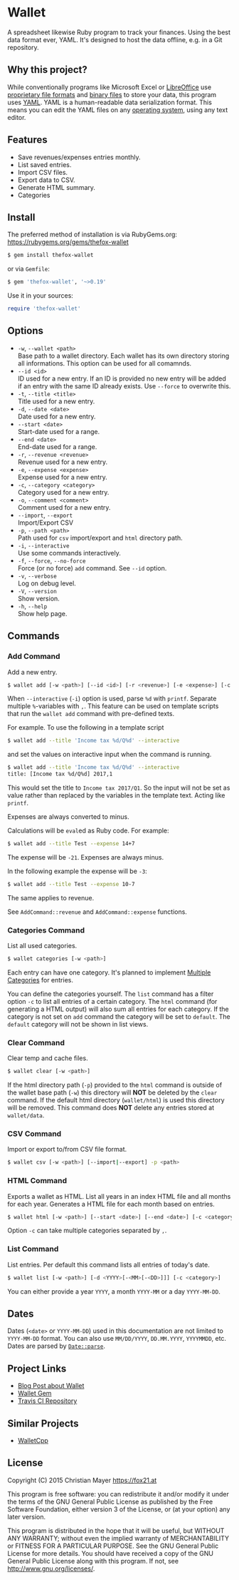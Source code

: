 # Wallet

A spreadsheet likewise Ruby program to track your finances. Using the best data format ever, YAML. It's designed to host the data offline, e.g. in a Git repository.

## Why this project?

While conventionally programs like Microsoft Excel or [LibreOffice](https://www.libreoffice.org/) use [proprietary file formats](https://en.wikipedia.org/wiki/Proprietary_format) and [binary files](https://en.wikipedia.org/wiki/Binary_file) to store your data, this program uses [YAML](https://en.wikipedia.org/wiki/YAML). YAML is a human-readable data serialization format. This means you can edit the YAML files on any [operating system](https://en.wikipedia.org/wiki/Operating_system), using any text editor.

## Features

- Save revenues/expenses entries monthly.
- List saved entries.
- Import CSV files.
- Export data to CSV.
- Generate HTML summary.
- Categories

## Install

The preferred method of installation is via RubyGems.org:  
<https://rubygems.org/gems/thefox-wallet>

```sh
$ gem install thefox-wallet
```

or via `Gemfile`:

```sh
$ gem 'thefox-wallet', '~>0.19'
```

Use it in your sources:

```ruby
require 'thefox-wallet'
```

## Options

- `-w`, `--wallet <path>`  
	Base path to a wallet directory. Each wallet has its own directory storing all informations. This option can be used for all comamnds.
- `--id <id>`  
	ID used for a new entry. If an ID is provided no new entry will be added if an entry with the same ID already exists. Use `--force` to overwrite this.
- `-t`, `--title <title>`  
	Title used for a new entry.
- `-d`, `--date <date>`  
	Date used for a new entry.
- `--start <date>`  
	Start-date used for a range.
- `--end <date>`  
	End-date used for a range.
- `-r`, `--revenue <revenue>`  
	Revenue used for a new entry.
- `-e`, `--expense <expense>`  
	Expense used for a new entry.
- `-c`, `--category <category>`  
	Category used for a new entry.
- `-o`, `--comment <comment>`  
	Comment used for a new entry.
- `--import`, `--export`  
	Import/Export CSV
- `-p`, `--path <path>`  
	Path used for `csv` import/export and `html` directory path.
- `-i`, `--interactive`  
	Use some commands interactively.
- `-f`, `--force`, `--no-force`  
	Force (or no force) `add` command. See `--id` option.
- `-v`, `--verbose`  
	Log on debug level.
- `-V`, `--version`  
	Show version.
- `-h`, `--help`  
	Show help page.

## Commands

### Add Command

Add a new entry.

```sh
$ wallet add [-w <path>] [--id <id>] [-r <revenue>] [-e <expense>] [-c <category>] [-o <comment>] [-i] [-f|--no-force] -t|--title <title>
```

When `--interactive` (`-i`) option is used, parse `%d` with `printf`. Separate multiple `%`-variables with `,`. This feature can be used on template scripts that run the `wallet add` command with pre-defined texts.

For example. To use the following in a template script

```sh
$ wallet add --title 'Income tax %d/Q%d' --interactive
```

and set the values on interactive input when the command is running.

```sh
$ wallet add --title 'Income tax %d/Q%d' --interactive
title: [Income tax %d/Q%d] 2017,1
```

This would set the title to `Income tax 2017/Q1`. So the input will not be set as value rather than replaced by the variables in the template text. Acting like `printf`.

Expenses are always converted to minus.

Calculations will be `eval`ed as Ruby code. For example:

```sh
$ wallet add --title Test --expense 14+7
```

The expense will be `-21`. Expenses are always minus.

In the following example the expense will be `-3`:

```sh
$ wallet add --title Test --expense 10-7
```

The same applies to revenue.

See `AddCommand::revenue` and `AddCommand::expense` functions.

### Categories Command

List all used categories.

```sh
$ wallet categories [-w <path>]
```

Each entry can have one category. It's planned to implement [Multiple Categories](https://github.com/TheFox/wallet/issues/3) for entries.

You can define the categories yourself. The `list` command has a filter option `-c` to list all entries of a certain category. The `html` command (for generating a HTML output) will also sum all entries for each category. If the category is not set on `add` command the category will be set to `default`. The `default` category will not be shown in list views.

### Clear Command

Clear temp and cache files.

```sh
$ wallet clear [-w <path>]
```

If the html directory path (`-p`) provided to the `html` command is outside of the wallet base path (`-w`) this directory will **NOT** be deleted by the `clear` command. If the default html directory (`wallet/html`) is used this directory will be removed. This command does **NOT** delete any entries stored at `wallet/data`.

### CSV Command

Import or export to/from CSV file format.

```sh
$ wallet csv [-w <path>] [--import|--export] -p <path>
```

### HTML Command

Exports a wallet as HTML. List all years in an index HTML file and all months for each year. Generates a HTML file for each month based on entries.

```sh
$ wallet html [-w <path>] [--start <date>] [--end <date>] [-c <category,...>] [-p <path>] [-v]
```

Option `-c` can take multiple categories separated by `,`.

### List Command

List entries. Per default this command lists all entries of today's date.

```sh
$ wallet list [-w <path>] [-d <YYYY>[-<MM>[-<DD>]]] [-c <category>]
```

You can either provide a year `YYYY`, a month `YYYY-MM` or a day `YYYY-MM-DD`.

## Dates

Dates (`<date>` or `YYYY-MM-DD`) used in this documentation are not limited to `YYYY-MM-DD` format. You can also use `MM/DD/YYYY`, `DD.MM.YYYY`, `YYYYMMDD`, etc. Dates are parsed by [`Date::parse`](https://ruby-doc.org/stdlib-1.9.3/libdoc/date/rdoc/DateTime.html#method-c-parse).

## Project Links

- [Blog Post about Wallet](http://blog.fox21.at/2015/07/09/wallet.html)
- [Wallet Gem](https://rubygems.org/gems/thefox-wallet)
- [Travis CI Repository](https://travis-ci.org/TheFox/wallet)

## Similar Projects

- [WalletCpp](https://github.com/TheFox/wallet-cpp)

## License

Copyright (C) 2015 Christian Mayer <https://fox21.at>

This program is free software: you can redistribute it and/or modify it under the terms of the GNU General Public License as published by the Free Software Foundation, either version 3 of the License, or (at your option) any later version.

This program is distributed in the hope that it will be useful, but WITHOUT ANY WARRANTY; without even the implied warranty of MERCHANTABILITY or FITNESS FOR A PARTICULAR PURPOSE. See the GNU General Public License for more details. You should have received a copy of the GNU General Public License along with this program. If not, see <http://www.gnu.org/licenses/>.
